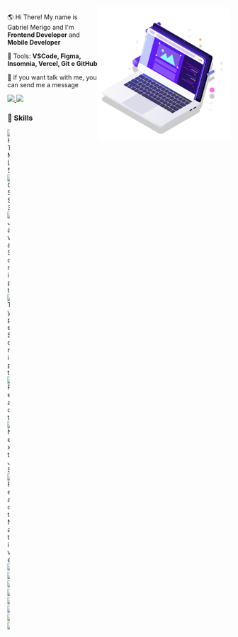 <img src="pc.svg" min-width="300px" max-width="300px" width="300px" align="right" alt="Computador">

<p align="left"> 
  🌎 Hi There! My name is Gabriel Merigo and I'm <b>Frontend Developer</b> and <b>Mobile Developer</b>
</p>

<p align="left">
  💼 Tools: <strong>VSCode, Figma, Insomnia, Vercel, Git e GitHub</strong>
</p>

<p align="left" >
  💌 if you want talk with me, you can send me a message
</p>

<p align="left">
  <a href="https://www.instagram.com/dev.gabriel_merigo/" alt="Instagram">
    <img src="https://img.shields.io/badge/-Instagram-1C1C1C?style=for-the-badge&logo=Instagram&logoColor=00FFFF&link=https://www.instagram.com/iuricode"/>
  </a>
  
  <a href="https://www.linkedin.com/in/gabrielmerigo" alt="Linkedin">
    <img src="https://img.shields.io/badge/-Linkedin-1C1C1C?style=for-the-badge&logo=Linkedin&logoColor=00FFFF&link=https://www.linkedin.com/in/iuricode"/>
  </a>
</p>

### 🦄 Skills
<div style="width:5px; height:10px">
  <img height="22" alt="HTML5" src="https://img.shields.io/badge/html5%20-%23E34F26.svg?&style=for-the-badge&logo=html5&logoColor=white"/>
  <img height="22" alt="CSS3" src="https://img.shields.io/badge/css3%20-%231572B6.svg?&style=for-the-badge&logo=css3&logoColor=white"/> 
  <img height="22" alt="JavaScript" src="https://img.shields.io/badge/javascript%20-%23323330.svg?&style=for-the-badge&logo=javascript&logoColor=%23F7DF1E"/> 
  <img height="22" alt="TypeScript" src="https://img.shields.io/badge/typescript%20-%23007ACC.svg?&style=for-the-badge&logo=typescript&logoColor=white"/>
  <img height="22" alt="React" src="https://img.shields.io/badge/react%20-%2320232a.svg?&style=for-the-badge&logo=react&logoColor=%2361DAFB"/> 
  <img height="22" alt="Next JS" src="https://img.shields.io/badge/next%20js%20-%23000000.svg?&style=for-the-badge&logo=next.js&logoColor=white"/> 
  <img height="22" alt="React Native" src="https://img.shields.io/badge/react_native%20-%2320232a.svg?&style=for-the-badge&logo=react&logoColor=%2361DAFB"/> 
  <img height="22" src="https://img.shields.io/badge/firebase-%23039BE5.svg?style=for-the-badge&logo=firebase" />
  <img height="22" src="https://img.shields.io/badge/-TestingLibrary-%23E33332?style=for-the-badge&logo=testing-library&logoColor=white" />
  <img height="22" src="https://img.shields.io/badge/-Storybook-FF4785?style=for-the-badge&logo=storybook&logoColor=white" />
  <img height="22" src="https://img.shields.io/badge/styled--components-DB7093?style=for-the-badge&logo=styled-components&logoColor=white" />
  <img height="22" src="https://img.shields.io/badge/strapi-%232E7EEA.svg?style=for-the-badge&logo=strapi&logoColor=white" />
  <img height="22" src="https://img.shields.io/badge/-GraphQL-E10098?style=for-the-badge&logo=graphql&logoColor=white" />
  <img height="22" src="https://img.shields.io/badge/redux-%23593d88.svg?style=for-the-badge&logo=redux&logoColor=white" />
  <img height="22" src="https://img.shields.io/badge/-jest-%23C21325?style=for-the-badge&logo=jest&logoColor=white" />
</div>
